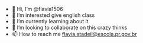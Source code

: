 - 👋 Hi, I’m @flavia1506
- 👀 I’m interested give english class
- 🌱 I’m currently learning about it
- 💞️ I’m looking to collaborate on this crazy thinks
- 📫 How to reach me flavia.stadeil@escola.pr.gov.br

<!---
flavia1506/flavia1506 is a ✨ special ✨ repository because its `README.md` (this file) appears on your GitHub profile.
You can click the Preview link to take a look at your changes.
--->
